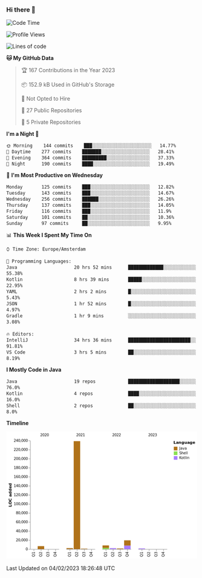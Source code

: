 ### Hi there 👋


<!--START_SECTION:waka-->
![Code Time](http://img.shields.io/badge/Code%20Time-2%2C986%20hrs%2049%20mins-blue)

![Profile Views](http://img.shields.io/badge/Profile%20Views-2-blue)

![Lines of code](https://img.shields.io/badge/From%20Hello%20World%20I%27ve%20Written-281%20Thousand%20lines%20of%20code-blue)

**🐱 My GitHub Data** 

> 🏆 167 Contributions in the Year 2023
 > 
> 📦 152.9 kB Used in GitHub's Storage 
 > 
> 🚫 Not Opted to Hire
 > 
> 📜 27 Public Repositories 
 > 
> 🔑 5 Private Repositories  
 > 
**I'm a Night 🦉** 

```text
🌞 Morning    144 commits    ███░░░░░░░░░░░░░░░░░░░░░░   14.77% 
🌆 Daytime    277 commits    ███████░░░░░░░░░░░░░░░░░░   28.41% 
🌃 Evening    364 commits    █████████░░░░░░░░░░░░░░░░   37.33% 
🌙 Night      190 commits    ████░░░░░░░░░░░░░░░░░░░░░   19.49%

```
📅 **I'm Most Productive on Wednesday** 

```text
Monday       125 commits    ███░░░░░░░░░░░░░░░░░░░░░░   12.82% 
Tuesday      143 commits    ███░░░░░░░░░░░░░░░░░░░░░░   14.67% 
Wednesday    256 commits    ██████░░░░░░░░░░░░░░░░░░░   26.26% 
Thursday     137 commits    ███░░░░░░░░░░░░░░░░░░░░░░   14.05% 
Friday       116 commits    ███░░░░░░░░░░░░░░░░░░░░░░   11.9% 
Saturday     101 commits    ██░░░░░░░░░░░░░░░░░░░░░░░   10.36% 
Sunday       97 commits     ██░░░░░░░░░░░░░░░░░░░░░░░   9.95%

```


📊 **This Week I Spent My Time On** 

```text
⌚︎ Time Zone: Europe/Amsterdam

💬 Programming Languages: 
Java                     20 hrs 52 mins      █████████████░░░░░░░░░░░░   55.38% 
Kotlin                   8 hrs 39 mins       █████░░░░░░░░░░░░░░░░░░░░   22.95% 
YAML                     2 hrs 2 mins        █░░░░░░░░░░░░░░░░░░░░░░░░   5.43% 
JSON                     1 hr 52 mins        █░░░░░░░░░░░░░░░░░░░░░░░░   4.97% 
Gradle                   1 hr 9 mins         ░░░░░░░░░░░░░░░░░░░░░░░░░   3.08%

🔥 Editors: 
IntelliJ                 34 hrs 36 mins      ███████████████████████░░   91.81% 
VS Code                  3 hrs 5 mins        ██░░░░░░░░░░░░░░░░░░░░░░░   8.19%

```

**I Mostly Code in Java** 

```text
Java                     19 repos            ███████████████████░░░░░░   76.0% 
Kotlin                   4 repos             ████░░░░░░░░░░░░░░░░░░░░░   16.0% 
Shell                    2 repos             ██░░░░░░░░░░░░░░░░░░░░░░░   8.0%

```


**Timeline**

![Chart not found](https://raw.githubusercontent.com/powercasgamer/powercasgamer/master/charts/bar_graph.png) 


 Last Updated on 04/02/2023 18:26:48 UTC
<!--END_SECTION:waka-->
